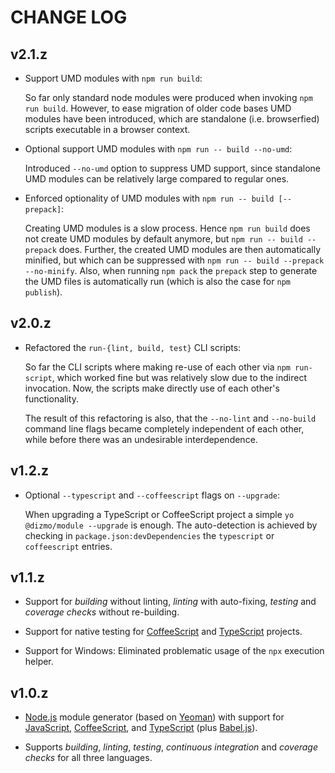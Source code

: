 # CHANGE LOG

## v2.1.z

* Support UMD modules with `npm run build`:

    So far only standard node modules were produced when invoking `npm run build`. However, to ease migration of older code bases UMD modules have been introduced, which are standalone (i.e. browserfied) scripts executable in a browser context.

* Optional support UMD modules with `npm run -- build --no-umd`:

    Introduced `--no-umd` option to suppress UMD support, since standalone UMD modules can be relatively large compared to regular ones.

* Enforced optionality of UMD modules with `npm run -- build [--prepack]`:

    Creating UMD modules is a slow process. Hence `npm run build` does not create UMD modules by default anymore, but `npm run -- build --prepack` does. Further, the created UMD modules are then automatically minified, but which can be suppressed with `npm run -- build --prepack --no-minify`. Also, when running `npm pack` the `prepack` step to generate the UMD files is automatically run (which is also the case for `npm publish`).

## v2.0.z

* Refactored the `run-{lint, build, test}` CLI scripts:

    So far the CLI scripts where making re-use of each other via `npm run-script`, which worked fine but was relatively slow due to the indirect invocation. Now, the scripts make directly use of each other's functionality.

    The result of this refactoring is also, that the `--no-lint` and `--no-build` command line flags became completely independent of each other, while before there was an undesirable interdependence.

## v1.2.z

* Optional `--typescript` and `--coffeescript` flags on `--upgrade`:

    When upgrading a TypeScript or CoffeeScript project a simple `yo @dizmo/module --upgrade` is enough. The auto-detection is achieved by checking in `package.json:devDependencies` the `typescript` or `coffeescript` entries.

## v1.1.z

* Support for *building* without linting, *linting* with auto-fixing, *testing* and *coverage checks* without re-building.

* Support for native testing for [CoffeeScript] and [TypeScript] projects.

* Support for Windows: Eliminated problematic usage of the `npx` execution helper.

## v1.0.z

* [Node.js] module generator (based on [Yeoman]) with support for [JavaScript], [CoffeeScript], and [TypeScript] (plus [Babel.js]).

* Supports *building*, *linting*, *testing*, *continuous integration* and *coverage checks* for all three languages.

[Babel.js]: http://babeljs.io
[CoffeeScript]: http://coffeescript.org
[JavaScript]: https://www.ecma-international.org
[Node.js]: https://nodejs.org
[TypeScript]: http://www.typescriptlang.org
[Yeoman]: http://yeoman.io
